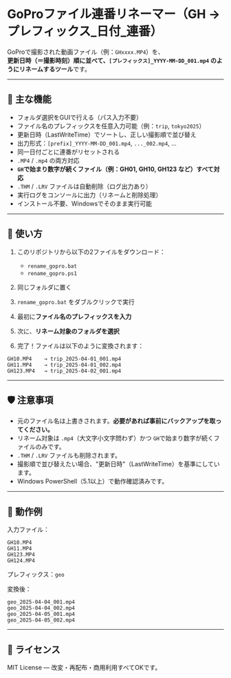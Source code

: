 # GoProファイル連番リネーマー（GH → プレフィックス_日付_連番）

<!-- 英語版はこちら: [English README](./README-EN.md) -->

GoProで撮影された動画ファイル（例：`GHxxxx.MP4`）を、  
**更新日時（＝撮影時刻）順に並べて、`[プレフィックス]_YYYY-MM-DD_001.mp4` のようにリネームするツール**です。

---

## 🔧 主な機能

- フォルダ選択をGUIで行える（パス入力不要）
- ファイル名のプレフィックスを任意入力可能（例：`trip`, `tokyo2025`）
- 更新日時（LastWriteTime）でソートし、正しい撮影順で並び替え
- 出力形式：`[prefix]_YYYY-MM-DD_001.mp4`, `..._002.mp4`, ...
- 同一日付ごとに連番がリセットされる
- `.MP4` / `.mp4` の両方対応
- **`GH`で始まり数字が続くファイル（例：GH01, GH10, GH123 など）すべて対応**
- `.THM` / `.LRV` ファイルは自動削除（ログ出力あり）
- 実行ログをコンソールに出力（リネームと削除処理）
- インストール不要、Windowsでそのまま実行可能

---

## 🚀 使い方

1. このリポジトリから以下の2ファイルをダウンロード：
    - `rename_gopro.bat`
    - `rename_gopro.ps1`

2. 同じフォルダに置く

3. `rename_gopro.bat` をダブルクリックで実行

4. 最初に**ファイル名のプレフィックスを入力**

5. 次に、**リネーム対象のフォルダを選択**

6. 完了！ファイルは以下のように変換されます：

```
GH10.MP4    → trip_2025-04-01_001.mp4
GH11.MP4    → trip_2025-04-01_002.mp4
GH123.MP4   → trip_2025-04-02_001.mp4
```

---

## 🛡 注意事項

- 元のファイル名は上書きされます。**必要があれば事前にバックアップを取ってください。**
- リネーム対象は `.mp4`（大文字小文字問わず）かつ `GH`で始まり数字が続くファイルのみです。
- `.THM` / `.LRV` ファイルも削除されます。
- 撮影順で並び替えたい場合、"更新日時"（LastWriteTime）を基準にしています。
- Windows PowerShell（5.1以上）で動作確認済みです。

---

## 🧪 動作例

入力ファイル：

```
GH10.MP4
GH11.MP4
GH123.MP4
GH124.MP4
```

プレフィックス：`geo`

変換後：

```
geo_2025-04-04_001.mp4
geo_2025-04-04_002.mp4
geo_2025-04-05_001.mp4
geo_2025-04-05_002.mp4
```

---

## 📄 ライセンス

MIT License — 改変・再配布・商用利用すべてOKです。
